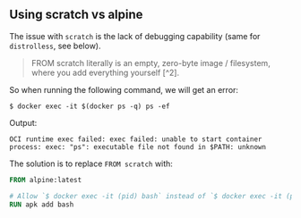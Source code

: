## Using scratch vs alpine

The issue with `scratch` is the lack of debugging capability (same for `distrolless`, see below).

> FROM scratch literally is an empty, zero-byte image / filesystem, where you add everything yourself [^2].

So when running the following command, we will get an error:

```
$ docker exec -it $(docker ps -q) ps -ef
```
Output:

```
OCI runtime exec failed: exec failed: unable to start container process: exec: "ps": executable file not found in $PATH: unknown
```

The solution is to replace `FROM scratch` with:

```Dockerfile
FROM alpine:latest

# Allow `$ docker exec -it (pid) bash` instead of `$ docker exec -it (pid) /bin/sh`
RUN apk add bash
```
